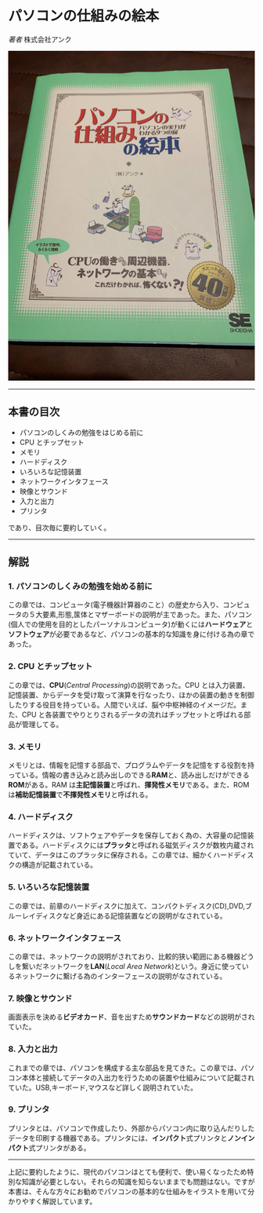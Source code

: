 # パソコンの仕組みの絵本

_著者_ 株式会社アンク

![パソコンの仕組みの絵本](images/パソコンの仕組みの絵本_00.jpg)

---

## 本書の目次

- パソコンのしくみの勉強をはじめる前に
- CPU とチップセット
- メモリ
- ハードディスク
- いろいろな記憶装置
- ネットワークインタフェース
- 映像とサウンド
- 入力と出力
- プリンタ

であり、目次毎に要約していく。

---

## 解説

### 1. パソコンのしくみの勉強を始める前に

この章では、コンピュータ(電子機器計算器のこと）の歴史から入り、コンピュータの５大要素,形態,筺体とマザーボードの説明が主であった。また、パソコン(個人での使用を目的としたパーソナルコンピュータ)が動くには**ハードウェア**と**ソフトウェア**が必要であるなど、パソコンの基本的な知識を身に付ける為の章であった。

### 2. CPU とチップセット

この章では、**CPU**(_Central Processing_)の説明であった。CPU とは入力装置、記憶装置、からデータを受け取って演算を行なったり、ほかの装置の動きを制御したりする役目を持っている。人間でいえば、脳や中枢神経のイメージだ。また、CPU と各装置でやりとりされるデータの流れはチップセットと呼ばれる部品が管理してる。

### 3. メモリ

メモリとは、情報を記憶する部品で、プログラムやデータを記憶をする役割を持っている。情報の書き込みと読み出しのできる**RAM**と、読み出しだけができる**ROM**がある。RAM は**主記憶装置**と呼ばれ、**揮発性メモリ**である。また、ROM は**補助記憶装置**で**不揮発性メモリ**と呼ばれる。

### 4. ハードディスク

ハードディスクは、ソフトウェアやデータを保存しておく為の、大容量の記憶装置である。ハードディスクには**プラッタ**と呼ばれる磁気ディスクが数枚内蔵されていて、データはこのプラッタに保存される。この章では、細かくハードディスクの構造が記載されている。

### 5. いろいろな記憶装置

この章では、前章のハードディスクに加えて、コンパクトディスク(CD),DVD,ブルーレイディスクなど身近にある記憶装置などの説明がなされている。

### 6. ネットワークインタフェース

この章では、ネットワークの説明がされており、比較的狭い範囲にある機器どうしを繋いだネットワークを**LAN**(_Local Area Network_)という。身近に使っているネットワークに繋げる為のインターフェースの説明がなされている。

### 7. 映像とサウンド

画面表示を決める**ビデオカード**、音を出すため**サウンドカード**などの説明がされていた。

### 8. 入力と出力

これまでの章では、パソコンを構成する主な部品を見てきた。この章では、パソコン本体と接続してデータの入出力を行うための装置や仕組みについて記載されていた。USB,キーボード,マウスなど詳しく説明されていた。

### 9. プリンタ

プリンタとは、パソコンで作成したり、外部からパソコン内に取り込んだりしたデータを印刷する機器である。プリンタには、**インパクト**式プリンタと**ノンインパクト**式プリンタがある。

---

上記に要約したように、現代のパソコンはとても便利で、使い易くなったため特別な知識が必要としない。それらの知識を知らないままでも問題はない。ですが本書は、そんな方々にお勧めでパソコンの基本的な仕組みをイラストを用いて分かりやすく解説しています。
